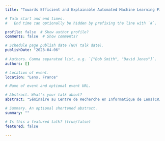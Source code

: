 ```yaml
---
title: "Towards Efficient and Explainable Automated Machine Learning Pipelines Design"

# Talk start and end times.
#   End time can optionally be hidden by prefixing the line with `#`.

profile: false  # Show author profile?
comments: false  # Show comments?

# Schedule page publish date (NOT talk date).
publishDate: "2023-04-06"
 
# Authors. Comma separated list, e.g. `["Bob Smith", "David Jones"]`.
authors: []

# Location of event.
location: "Lens, France"

# Name of event and optional event URL.

# Abstract. What's your talk about?
abstract: "Séminaire au Centre de Recherche en Informatique de Lens(CRIL)-- Université d’Artois"

# Summary. An optional shortened abstract.
summary: ""

# Is this a featured talk? (true/false)
featured: false

---
```



